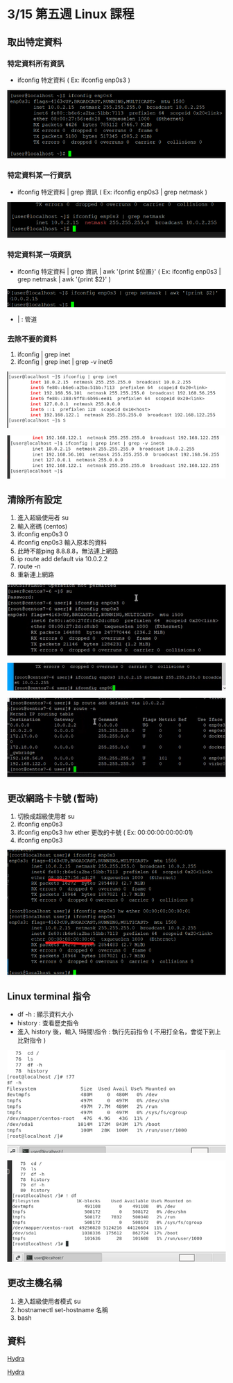 # 3/15 第五週 Linux 課程

## 取出特定資料
### 特定資料所有資訊
* ifconfig 特定資料 ( Ex: ifconfig enp0s3 )

![](https://github.com/yucing/linux/blob/main/picture/ifconfig1.png)

### 特定資料某一行資訊
* ifconfig 特定資料 | grep 資訊 ( Ex: ifconfig enp0s3 | grep netmask )

![](https://github.com/yucing/linux/blob/main/picture/ifconfig2.png)

### 特定資料某一項資訊
* ifconfig 特定資料 | grep 資訊 | awk '{print $位置}' ( Ex: ifconfig enp0s3 | grep netmask | awk '{print $2}' )

![](https://github.com/yucing/linux/blob/main/picture/ifconfig3.png)

* | : 管道

### 去除不要的資料
1. ifconfig | grep inet
2. ifconfig | grep inet | grep -v inet6

![](https://github.com/yucing/linux/blob/main/picture/inet1.png)

![](https://github.com/yucing/linux/blob/main/picture/inet2.png)

## 清除所有設定
1. 進入超級使用者 su
2. 輸入密碼 (centos)
3. ifconfig enp0s3 0
4. ifconfig enp0s3 輸入原本的資料
5. 此時不能ping 8.8.8.8，無法連上網路
6. ip route add default via 10.0.2.2
7. route -n
8. 重新連上網路

![](https://github.com/yucing/linux/blob/main/picture/clear1.png)

![](https://github.com/yucing/linux/blob/main/picture/clear2.png)

![](https://github.com/yucing/linux/blob/main/picture/clear3.png)

## 更改網路卡卡號 (暫時)
1. 切換成超級使用者 su
2. ifconfig enp0s3
3. ifconfig enp0s3 hw ether 更改的卡號 ( Ex: 00:00:00:00:00:01)
4. ifconfig enp0s3

![](https://github.com/yucing/linux/blob/main/picture/ether.png)

## Linux terminal 指令
* df -h : 顯示資料大小
* history : 查看歷史指令
* 進入 history 後，輸入 !時間\指令 : 執行先前指令 ( 不用打全名，會從下到上比對指令 )

![](https://github.com/yucing/linux/blob/main/picture/history.png)

![](https://github.com/yucing/linux/blob/main/picture/history2.png)

## 更改主機名稱
1. 進入超級使用者模式 su
2. hostnamectl set-hostname 名稱
3. bash

## 資料
[Hydra](https://itw01.com/89YGETJ.html)

[Hydra](https://www.twblogs.net/a/5cad5d1dbd9eee7fd992ab12)